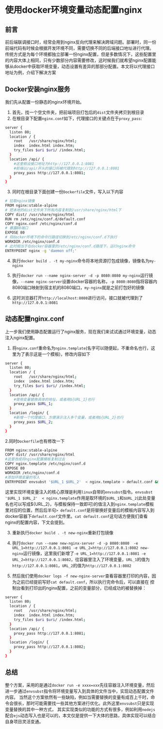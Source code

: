 # 使用docker环境变量动态配置nginx

## 前言

前后端联调接口时，经常会用到nginx反向代理来解决跨域问题。部署时，同一份前端代码有时候会根据开发环境不同，需要切换不同的后端接口地址进行代理。
传统方式是为每个环境都独立部署一份nginx配置，但是多数情况下，这些配置里的内容大体上相同，只有少数部分内容需要修改，这时候我们就希望nginx配置能够从docker中获取环境变量，动态设置有差异的那部分配置。本文将以代理接口地址为例，介绍下解决方案

## Docker安装nginx服务

我们先从配置一份静态的nginx环境开始。

1. 首先，找一个空文件夹，把前端项目打包后的`dist`文件夹拷贝到根目录
2. 在根目录下配置`nginx.conf`如下，代理接口的关键点在于`proxy_pass`:

```bash
server {
  listen 80;
  location / {
    root   /usr/share/nginx/html;
    index  index.html index.htm;
    try_files $uri $uri/ /index.html;
  }
  location /api/ {
    #这里假设接口地址为http://127.0.0.1:8081
    #前端以/api/开头的接口将被代理到http://127.0.0.1:8081
    proxy_pass http://127.0.0.1:8081;
  }
}
```

3. 同时在根目录下面创建一份`Dockerfile`文件，写入以下内容

```bash
# 拉取nginx镜像
FROM nginx:stable-alpine
# 把本地的dist文件夹下所有内容复制到/usr/share/nginx/html下
COPY dist/ /usr/share/nginx/html
RUN rm /etc/nginx/conf.d/default.conf
COPY nginx.conf /etc/nginx/conf.d
# 暴露80端口
EXPOSE 80
# 将docker环境下的命令行路径切换到/etc/nginx/conf.d下执行
WORKDIR /etc/nginx/conf.d
# 此时相当于在docker容器里的/etc/nginx/conf.d路径下，运行nginx命令
ENTRYPOINT nginx -g 'daemon off;'
```

4. 执行`docker build . -t my-nginx`命令将本地资源打包成镜像，镜像名为`my-nginx`

5. 执行`docker run --name nginx-server -d -p 8080:8080 my-nginx`运行镜像，`--name nginx-server`设置docker容器的名称，`-p 8080:8080`指将容器内8080端口映射到宿主机的8080端口，`my-nginx`就是之前打包好的镜像

6. 这时浏览器打开`http://localhost:8080`进行访问，接口就被代理到了`http://127.0.0.1:8081`

## 动态配置nginx.conf

上一步我们使用静态配置运行了nginx服务，现在我们来试试通过环境变量，动态注入nginx配置。

1. 将`nginx.conf`重命名为`nginx.template`(名字可以随便起，不重命名也行，这里为了表示这是一个模板)，修改内容如下

```bash
server {
  listen 80;
  location / {
    root   /usr/share/nginx/html;
    index  index.html index.htm;
    try_files $uri $uri/ /index.html;
  }
  location /api/ {
    #使用变量替换具体的地址，或者用${URL_1}也行
    proxy_pass $URL_1;
  }
  location /login/ {
    #新增一个代理接口，方便演示注入多个变量，或者用${URL_2}也行
    proxy_pass $URL_2;
  }
}
```

2.同时`Dockerfile`也有修改一下

```bash
FROM nginx:stable-alpine
COPY dist/ /usr/share/nginx/html
#这里改成将nginx配置模板复制过去
COPY nginx.template /etc/nginx/conf.d
EXPOSE 80
WORKDIR /etc/nginx/conf.d
#添加环境变量的写入
ENTRYPOINT envsubst '$URL_1 $URL_2'  < nginx.template > default.conf && cat default.conf && nginx -g 'daemon off;'
```

这里实现环境变量注入的核心原理是利用`linux`自带的`envsubst`指令。`envsubst '$URL_1 $URL_2'  < nginx.template`作用是取环境的`$URL_1`和`$URL_2`(此处变量名也可以写成${URL_2}，与模板保持一致即可)的值注入到`nginx.template`模板里对应的位置，然后后半句`> default.conf`是将替换好变量后的模板内容写入到docker容器下`default.conf`文件里。`cat default.conf`这句话方便我们查看nginx的配置内容，下文会提到。

3. 重新执行`docker build . -t new-nginx`重新打包镜像

4. 执行`docker run --name new-nginx-server -d -p 8080:8080  -e URL_1=http://127.0.0.1:8081 -e URL_2=http://127.0.0.1:8082 new-nginx`运行镜像，这里我们新增了`-e URL_1=http://127.0.0.1:8081 -e URL_2=http://127.0.0.1:8082`，往容器里注入了环境变量，`URL_1`的值为`http://127.0.0.1:8081`，`URL_2`的值为`http://127.0.0.1:8082`

5. 然后我们使用`docker logs -f new-nginx-server`查看容器里打印的内容，因为之前已经提前写好`cat default.conf`，所以执行完命令后，可以直接在
   控制台看到打印出的nginx配置，之前的变量部分，已经成功的被替换掉：

```bash
server {
  listen 80;
  location / {
    root   /usr/share/nginx/html;
    index  index.html index.htm;
    try_files $uri $uri/ /index.html;
  }
  location /api/ {
    proxy_pass http://127.0.0.1:8081;
  }
  location /login/ {
    proxy_pass http://127.0.0.1:8082;
  }
}
   ```

## 总结

整个方案，采用的是通过`docker run -e xxxx=xxx`先往容器注入环境变量，然后进一步通过`envsubst`指令将环境变量写入到具体的文件当中，实现动态配置文件内容。
当然这个方案依然有一些缺陷，例如当需要替换的变量有成百上千时，命令会很长，那时可能需要找一些其他方案进行优化。此外这里`envsubst`只是实现变量替换的其中一种方式，
其实实现类似的功能的方式有很多，例如利用`nodejs`配合`ejs`动态写入也是可以的，本文仅是提供一下大体的思路，具体实现可以结合自身项目灵活变通。
